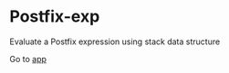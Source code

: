# Postfix-exp
Evaluate a Postfix expression using stack data structure

Go to [app](https://fran6is.github.io/Postfix-exp/)
